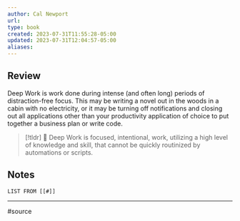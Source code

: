 ```yaml
---
author: Cal Newport
url: 
type: book
created: 2023-07-31T11:55:28-05:00
updated: 2023-07-31T12:04:57-05:00
aliases:
---
```

## Review
Deep Work is work done during intense (and often long) periods of distraction-free focus. This may be writing a novel out in the woods in a cabin with no electricity, or it may be turning off notifications and closing out all applications other than your productivity application of choice to put together a business plan or write code.

> [!tldr] 🔑 Deep Work is focused, intentional, work, utilizing a high level of knowledge and skill, that cannot be quickly routinized by automations or scripts.

## Notes
```dataview
LIST FROM [[#]]
```

---
#source 